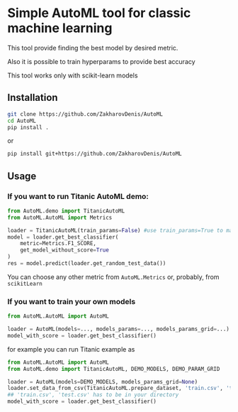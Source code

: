 # Simple AutoML tool for classic machine learning

This tool provide finding the best model by desired metric.

Also it is possible to train hyperparams to provide best accuracy

This tool works only with scikit-learn models

## Installation
```bash
git clone https://github.com/ZakharovDenis/AutoML
cd AutoML
pip install .
```
or
```bash
pip install git+https://github.com/ZakharovDenis/AutoML
```

## Usage
### If you want to run Titanic AutoML demo:
```python
from AutoML.demo import TitanicAutoML
from AutoML.AutoML import Metrics

loader = TitanicAutoML(train_params=False) #use train_params=True to make AutoML find best params(takes a lot of time)
model = loader.get_best_classifier(
    metric=Metrics.F1_SCORE, 
    get_model_without_score=True
)
res = model.predict(loader.get_random_test_data())
```
You can choose any other metric from `AutoML.Metrics` or, probably, from `scikitLearn`

### If you want to train your own models
```python
from AutoML.AutoML import AutoML

loader = AutoML(models=..., models_params=..., models_params_grid=...)
model_with_score = loader.get_best_classifier()
```
for example you can run Titanic example as
```python
from AutoML.AutoML import AutoML
from AutoML.demo import TitanicAutoML, DEMO_MODELS, DEMO_PARAM_GRID

loader = AutoML(models=DEMO_MODELS, models_params_grid=None)
loader.set_data_from_csv(TitanicAutoML.prepare_dataset, 'train.csv', 'test.csv') 
## 'train.csv', 'test.csv' has to be in your directory
model_with_score = loader.get_best_classifier()
```


